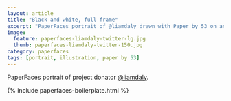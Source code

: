 ```yaml
---
layout: article
title: "Black and white, full frame"
excerpt: "PaperFaces portrait of @liamdaly drawn with Paper by 53 on an iPad."
image: 
  feature: paperfaces-liamdaly-twitter-lg.jpg
  thumb: paperfaces-liamdaly-twitter-150.jpg
category: paperfaces
tags: [portrait, illustration, paper by 53]
---
```


PaperFaces portrait of project donator [@liamdaly](http://twitter.com/liamdaly).

{% include paperfaces-boilerplate.html %}